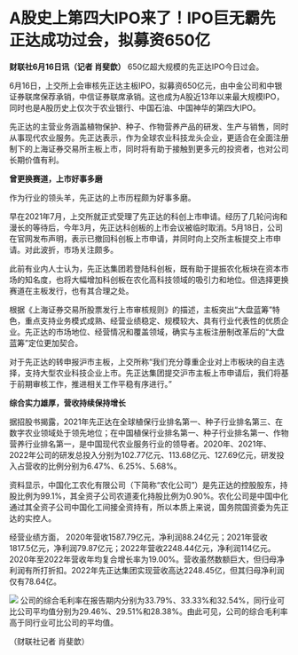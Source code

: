 

# A股史上第四大IPO来了！IPO巨无霸先正达成功过会，拟募资650亿

**财联社6月16日讯（记者 肖斐歆）** 650亿超大规模的先正达IPO今日过会。

6月16日，上交所上会审核先正达主板IPO，拟募资650亿元，由中金公司和中银证券联席保荐承销，中信证券联席承销。这也成为A股近13年以来最大规模IPO，同时也是A股历史上仅次于农业银行、中国石油、中国神华的第四大IPO。

先正达的主营业务涵盖植物保护、种子、作物营养产品的研发、生产与销售，同时从事现代农业服务。先正达表示，作为全球农业科技龙头企业，更适合在全面注册制下的上海证券交易所主板上市，同时将有助于接触到更多元的投资者，也对公司长期价值有利。

**曾更换赛道，上市好事多磨**

作为行业的领头羊，先正达的上市历程颇为好事多磨。

早在2021年7月，上交所就正式受理了先正达的科创上市申请。经历了几轮问询和漫长的等待后，今年3月，先正达科创板的上市会议被临时取消。5月18日，公司在官网发布声明，表示已撤回科创板上市申请，并同时向上交所主板提交上市申请。对此波折，市场关注颇多。

此前有业内人士认为，先正达集团若登陆科创板，既有助于提振农化板块在资本市场的知名度，也将大幅增加科创板在农化高科技领域的吸引力和地位。但选择更换赛道在主板发行，也有其合理之处。

根据《上海证券交易所股票发行上市审核规则》的描述，主板突出“大盘蓝筹”特色，重点支持业务模式成熟、经营业绩稳定、规模较大、具有行业代表性的优质企业。先正达的市场地位、经营情况和覆盖领域，确实与主板注册制改革后的“大盘蓝筹”定位更加契合。

对于先正达的转申报沪市主板，上交所称“我们充分尊重企业对上市板块的自主选择，支持大型农业科技企业上市。先正达集团提交沪市主板上市申请后，我们将基于前期审核工作，推进相关工作平稳有序进行。”

**综合实力雄厚，营收持续保持增长**

据招股书揭露，2021年先正达在全球植保行业排名第一、种子行业排名第三、在数字农业领域处于领先地位；在中国植保行业排名第一、种子行业排名第一、作物营养行业排名第一，是中国现代农业服务行业的领导者。2020年、2021年、2022年公司的研发总投入分别为102.77亿元、113.68亿元、127.69亿元，研发投入占营收的比例分别为6.47%、6.25%、5.68%。

资料显示，中国化工农化有限公司（下简称“农化公司”）是先正达的控股股东，持股比例为99.1%，其全资子公司农道麦化持股比例为0.90%。农化公司是中国中化通过其全资子公司中国化工间接全资持有，所以本质上来说，国务院国资委为先正达的实控人。

经营业绩方面，
2020年营收1587.79亿元，净利润88.24亿元；2021年营收1817.5亿元，净利润79.87亿元；2022年营收2248.44亿元，净利润114亿元。2020年至2022年营收年均复合增长率为19.00%。营收虽然数额巨大，但归母净利润有所打折扣。2022年先正达集团实现营收高达2248.45亿，但其归母净利润仅有78.64亿。

![](https://inews.gtimg.com/om_bt/O7TcAIx9mhlddlB6Muxy6PT5PFWVASdVlMwKbCURwi2ccAA/1000)
公司的综合毛利率在报告期内分别为33.79%、33.33%和32.54%，同行业可比公司平均值分别为29.46%、29.51%和28.38%。由此可见，公司的综合毛利率高于同行业可比公司的平均值。

（财联社记者 肖斐歆）

